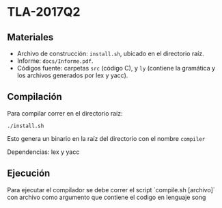 # TLA-2017Q2

## Materiales
 
* Archivo de construcción: `install.sh`, ubicado en el directorio raíz.
* Informe: `docs/Informe.pdf`.
* Códigos fuente: carpetas `src` (código C), y `ly` (contiene la gramática y los archivos generados por lex y yacc).
 
## Compilación

Para compilar correr en el directorio raíz:

```
./install.sh
```
Esto genera un binario en la raíz del directorio con el nombre `compiler`

Dependencias: lex y yacc

## Ejecución

Para ejecutar el compilador se debe correr el script ´compile.sh [archivo]´ con archivo como argumento que contiene el codigo en lenguaje song
